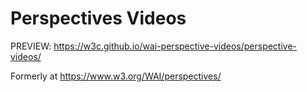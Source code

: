 # Perspectives Videos

PREVIEW: https://w3c.github.io/wai-perspective-videos/perspective-videos/


Formerly at https://www.w3.org/WAI/perspectives/

